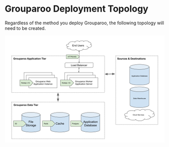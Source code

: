 # Grouparoo Deployment Topology

Regardless of the method you deploy Grouparoo, the following topology will need to be created.

![Grouparoo Topology](https://raw.githubusercontent.com/grouparoo/grouparoo/master/documents/images/grouparoo-deployment-topology.png)
